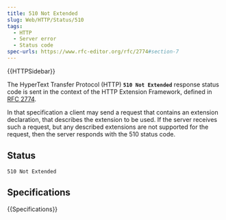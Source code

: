 ```yaml
---
title: 510 Not Extended
slug: Web/HTTP/Status/510
tags:
  - HTTP
  - Server error
  - Status code
spec-urls: https://www.rfc-editor.org/rfc/2774#section-7
---
```

{{HTTPSidebar}}

The HyperText Transfer Protocol (HTTP)  **`510 Not Extended`**
response status code is sent in the context of the HTTP Extension Framework, defined in
[RFC 2774](https://datatracker.ietf.org/doc/html/rfc2774).

In that specification a client may send a request that contains an extension
declaration, that describes the extension to be used. If the server receives such a
request, but any described extensions are not supported for the request, then the server
responds with the 510 status code.

## Status

```
510 Not Extended
```

## Specifications

{{Specifications}}
